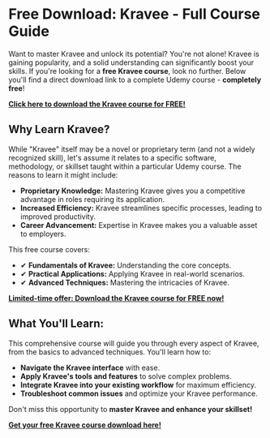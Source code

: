 # Free Download: Kravee - Full Course Guide

Want to master Kravee and unlock its potential? You're not alone! Kravee is gaining popularity, and a solid understanding can significantly boost your skills. If you're looking for a **free Kravee course**, look no further. Below you'll find a direct download link to a complete Udemy course - **completely free**!

[**Click here to download the Kravee course for FREE!**](https://udemywork.com/kravee)

## Why Learn Kravee?

While "Kravee" itself may be a novel or proprietary term (and not a widely recognized skill), let's assume it relates to a specific software, methodology, or skillset taught within a particular Udemy course. The reasons to learn it might include:

*   **Proprietary Knowledge:** Mastering Kravee gives you a competitive advantage in roles requiring its application.
*   **Increased Efficiency:** Kravee streamlines specific processes, leading to improved productivity.
*   **Career Advancement:** Expertise in Kravee makes you a valuable asset to employers.

This free course covers:

*   ✔ **Fundamentals of Kravee:** Understanding the core concepts.
*   ✔ **Practical Applications:** Applying Kravee in real-world scenarios.
*   ✔ **Advanced Techniques:** Mastering the intricacies of Kravee.

[**Limited-time offer: Download the Kravee course for FREE now!**](https://udemywork.com/kravee)

## What You'll Learn:

This comprehensive course will guide you through every aspect of Kravee, from the basics to advanced techniques. You'll learn how to:

*   **Navigate the Kravee interface** with ease.
*   **Apply Kravee's tools and features** to solve complex problems.
*   **Integrate Kravee into your existing workflow** for maximum efficiency.
*   **Troubleshoot common issues** and optimize your Kravee performance.

Don't miss this opportunity to **master Kravee and enhance your skillset!**

[**Get your free Kravee course download here!**](https://udemywork.com/kravee)
